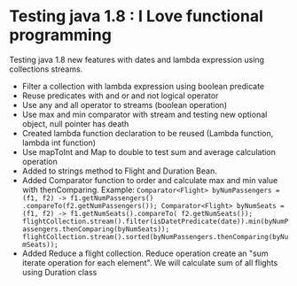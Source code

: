 Testing java 1.8 : I Love functional programming
========================

Testing java 1.8 new features with dates and lambda expression using collections streams.

-  Filter a collection with lambda expression using boolean predicate
-  Reuse predicates with and or and not logical operator
-  Use any and all operator to streams (boolean operation)
-  Use max and min comparator with stream and testing  new optional object, null pointer has death
-  Created lambda function declaration to be reused (Lambda function, lambda int function)
-  Use mapToInt and Map to double to test sum and average calculation operation
-  Added to strings method to Flight and Duration Bean.
-  Added Comparator function to order and calculate max and min value with thenComparing. 
   Example: 
            `Comparator<Flight> byNumPassengers = (f1, f2) -> f1.getNumPassengers()
			.compareTo(f2.getNumPassengers());
	     Comparator<Flight> byNumSeats = (f1, f2) -> f1.getNumSeats().compareTo(
			f2.getNumSeats());
		flightCollection.stream().filter(isDatetPredicate(date)).min(byNumPassengers.thenComparing(byNumSeats)); 
				    flightCollection.stream().sorted(byNumPassengers.thenComparing(byNumSeats));`
-  Added Reduce a flight collection. Reduce operation create an "sum iterate operation for each element". We will calculate sum of all flights using Duration class
   
